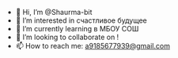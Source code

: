 - 👋 Hi, I’m @Shaurma-bit
- 👀 I’m interested in  счастливое будущее
- 🌱 I’m currently learning в МБОУ СОШ
- 💞️ I’m looking to collaborate on !
- 📫 How to reach me: a9185677939@gmail.com

<!---
Shaurma-bit/Shaurma-bit is a ✨ special ✨ repository because its `README.md` (this file) appears on your GitHub profile.
You can click the Preview link to take a look at your changes.
--->
